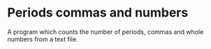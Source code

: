 # Periods commas and numbers
A program which counts the number of periods, commas and whole numbers from a text file.